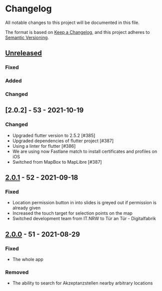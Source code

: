 # Changelog
All notable changes to this project will be documented in this file.

The format is based on [Keep a Changelog](https://keepachangelog.com/en/1.0.0/),
and this project adheres to [Semantic Versioning](https://semver.org/spec/v2.0.0.html).


## [Unreleased]
### Fixed
### Added
### Changed

## [2.0.2] - 53 - 2021-10-19
### Changed
- Upgraded flutter version to 2.5.2 [#385]
- Upgraded dependencies of flutter project [#387]
- Using a linter for flutter [#386]
- We are using now Fastlane match to install certificates and profiles on iOS
- Switched from MapBox to MapLibre [#387]

## [2.0.1] - 52 - 2021-09-18
### Fixed
- Location permission button in into slides is greyed out if permission is already given
- Increased the touch target for selection points on the map
- Switched development team from IT.NRW to Tür an Tür - Digitalfabrik


## [2.0.0] - 51 - 2021-08-29
### Fixed
- The whole app
### Removed
- The ability to search for Akzeptanzstellen nearby arbitrary locations

[Unreleased]: https://github.com/ehrenamtskarte/ehrenamtskarte/compare/v2.0.1...HEAD
[2.0.1]: https://github.com/ehrenamtskarte/ehrenamtskarte/compare/v2.0.0...v2.0.1
[2.0.0]: https://github.com/ehrenamtskarte/ehrenamtskarte/releases/tag/v2.0.0

